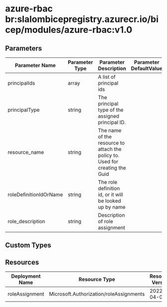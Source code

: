 # azure-rbac br:slalombicepregistry.azurecr.io/bicep/modules/azure-rbac:v1.0

## Parameters

| Parameter Name         | Parameter Type | Parameter Description                                                        | Parameter DefaultValue | Parameter AllowedValues                          |
| ---------------------- | -------------- | ---------------------------------------------------------------------------- | ---------------------- | ------------------------------------------------ |
| principalIds           | array          | A list of principal ids                                                      |                        |                                                  |
| principalType          | string         | The principal type of the assigned principal ID.                             |                        | Device,ForeignGroup,Group,ServicePrincipal,User, |
| resource_name          | string         | The name of the resource to attach the policy to. Used for creating the Guid |                        |                                                  |
| roleDefinitionIdOrName | string         | The role definition id, or it will be looked up by name                      |                        |                                                  |
| role_description       | string         | Description of role assignment                                               |                        |                                                  |

## Custom Types

## Resources

| Deployment Name | Resource Type                           | Resource Version | Existing | Resource Comment |
| --------------- | --------------------------------------- | ---------------- | -------- | ---------------- |
| roleAssignment  | Microsoft.Authorization/roleAssignments | 2022-04-01       | False    |                  |
